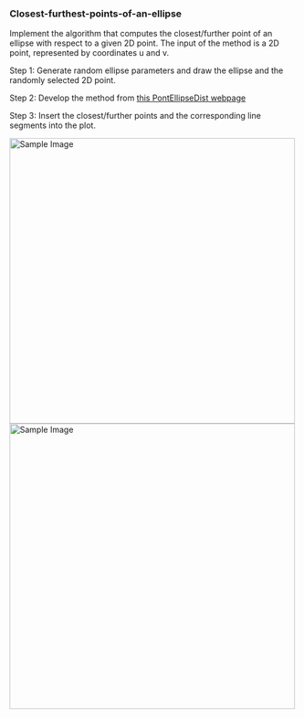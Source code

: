 ### Closest-furthest-points-of-an-ellipse

Implement the algorithm that computes the closest/further point of an ellipse with respect to a given 2D point. The input of the method is a 2D point, represented by coordinates u and v. 

Step 1: Generate random ellipse parameters and draw the ellipse and the randomly selected 2D point. 

Step 2: Develop the method from [this PontEllipseDist webpage](https://cv.inf.elte.hu/wp-content/uploads/2024/12/PontEllipseDist.pdf)

Step 3: Insert the closest/further points and the corresponding line segments into the plot.


<img src="[images/sample-image.png](https://github.com/syma-afsha/Closest-furthest-points-of-an-ellipse/blob/main/Ellipse_with_Random_Point.png)" alt="Sample Image" width="500" />
<img src="images/sample-image.png" alt="Sample Image" width="500" />
